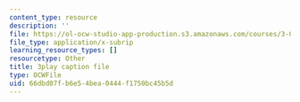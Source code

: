 ```yaml
---
content_type: resource
description: ''
file: https://ol-ocw-studio-app-production.s3.amazonaws.com/courses/3-091sc-introduction-to-solid-state-chemistry-fall-2010/66dbd07fb6e54bea0444f1750bc45b5d_xu-p6Ffh-A.srt
file_type: application/x-subrip
learning_resource_types: []
resourcetype: Other
title: 3play caption file
type: OCWFile
uid: 66dbd07f-b6e5-4bea-0444-f1750bc45b5d
---
```

